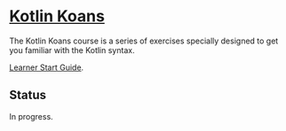 # [Kotlin Koans](https://www.jetbrains.com/education/learning/kotlin/)

The Kotlin Koans course is a series of exercises specially 
designed to get you familiar with the Kotlin syntax.

[Learner Start Guide](https://www.jetbrains.com/help/education/learner-start-guide.html?section=Kotlin%20Koans).

## Status

In progress.
